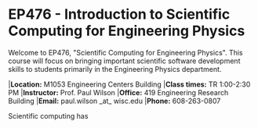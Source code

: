 # EP476 - Introduction to Scientific Computing for Engineering Physics

Welcome to EP476, "Scientific Computing for Engineering Physics".  This course
will focus on bringing important scientific software development skills to students
primarily in the Engineering Physics department.

|**Location:** M1053 Engineering Centers Building
|**Class times:** TR 1:00-2:30 PM
|**Instructor:** Prof. Paul Wilson
|**Office:** 419 Engineering Research Building
|**Email:** paul.wilson \_at\_ wisc.edu
|**Phone:** 608-263-0807

Scientific computing has 
